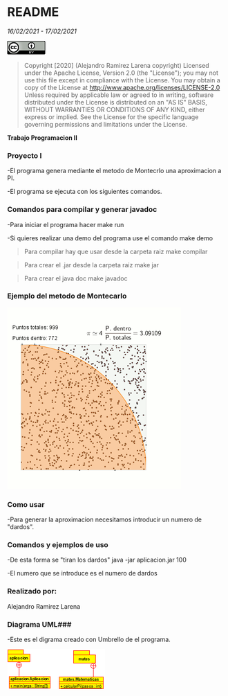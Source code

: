 # README #
*16/02/2021 - 17/02/2021*  

![Copyrith](Copyrith.png)
>Copyright [2020] (Alejandro Ramirez Larena copyright)
Licensed under the Apache License, Version 2.0 (the "License");
you may not use this file except in compliance with the License.
You may obtain a copy of the License at
http://www.apache.org/licenses/LICENSE-2.0
Unless required by applicable law or agreed to in writing, software
distributed under the License is distributed on an "AS IS" BASIS,
WITHOUT WARRANTIES OR CONDITIONS OF ANY KIND, either express or implied.
See the License for the specific language governing permissions and
limitations under the License.  

**Trabajo Programacion II**

### Proyecto I ###

-El programa genera mediante el metodo de Montecrlo una aproximacion a PI.  

-El programa se ejecuta con los siguientes comandos.

### Comandos para compilar y generar javadoc ###

-Para iniciar el programa hacer make run

-Si quieres realizar una demo del programa use el comando make demo

>Para compilar hay que usar desde la carpeta raiz make compilar  

>Para crear el .jar desde la carpeta raiz make jar  

>Para crear el java doc make javadoc  

### Ejemplo del metodo de Montecarlo ###

![Montecarlo ejemplo](montecarlo.gif)

### Como usar ###
-Para generar la aproximacion necesitamos introducir un numero de "dardos". 

### Comandos y ejemplos de uso ###
-De esta forma se "tiran los dardos"  java -jar aplicacion.jar 100 

-El numero que se introduce es el numero de dardos

### Realizado por:

Alejandro Ramirez Larena  
 

### Diagrama UML###

-Este es el digrama creado con Umbrello de el programa.  

![Diagrama](umbrello.png)
 

